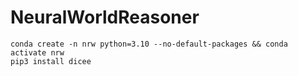 # NeuralWorldReasoner



```
conda create -n nrw python=3.10 --no-default-packages && conda activate nrw
pip3 install dicee
```